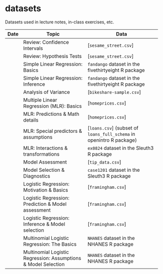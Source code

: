# datasets
Datasets used in lecture notes, in-class exercises, etc.


| Date 	| Topic 	| Data 	|
|----------	|------------------------------	|---------------------	|
| 	| Review: Confidence Intervals 	| [`sesame_street.csv`] 	|
|	| Review: Hypothesis Tests 	| [`sesame_street.csv`] 	|
| 	| Simple Linear Regression: Basics	| `fandango` dataset in the fivethirtyeight R package	|
| 	| Simple Linear Regression: Inference	| `fandango` dataset in the fivethirtyeight R package	|
| 	| Analysis of Variance	| [`bikeshare-sample.csv`]	|
| 	| Multiple Linear Regression (MLR): Basics	| [`homeprices.csv`]
| 	| MLR: Predictions & Math details	| [`homeprices.csv`]
|  	| MLR: Special predictors & assumptions	| [`loans.csv`] (subset of `loans_full_schema` in openintro R package)
| 	| MLR: Interactions & transformations	| `ex0824` dataset in the Sleuth3 R package
|  	| Model Assessment| [`tip_data.csv`]
| 	| Model Selection & Diagnostics | `case1201` dataset in the Sleuth3 R package
|  	| Logistic Regression: Motivation & Basics | [`framingham.csv`]
| 	| Logistic Regression: Prediction & Model assessment | [`framingham.csv`]
| 	| Logistic Regression: Inference & Model selection | [`framingham.csv`]
|	| Multinomial Logistic Regression: The Basics | `NHANES` dataset in the NHANES R package
|	| Multinomial Logistic Regression: Assumptions & Model Selection | `NHANES` dataset in the NHANES R package




